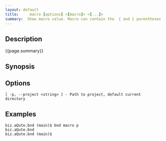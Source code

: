 ```yaml
---
layout: default
title:     macro [options] <[macro]> <[...]> 
summary:  Show macro value. Macro can contain the  { and } parentheses but it is also ok without. You can use the ':' instead of the ';' in a macro
---
```

## Description

{{page.summary}}

## Synopsis

## Options

    [ -p, --project <string> ] - Path to project, default current directory

## Examples

    biz.aQute.bnd (main)$ bnd macro p
    biz.aQute.bnd
    biz.aQute.bnd (main)$ 
